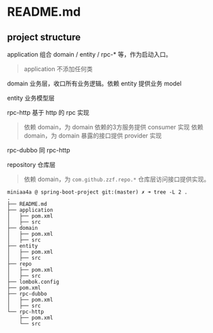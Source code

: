 # README.md

## project structure

application 组合 domain / entity / rpc-* 等，作为启动入口。
> application 不添加任何类

domain 业务层，收口所有业务逻辑。依赖 entity 提供业务 model

entity 业务模型层

rpc-http 基于 http 的 rpc 实现
> 依赖 domain，为 domain 依赖的3方服务提供 consumer 实现
> 依赖 domain，为 domain 暴露的接口提供 provider 实现

rpc-dubbo 同 rpc-http

repository 仓库层
> 依赖 domain，为 `com.github.zzf.repo.*` 仓库层访问接口提供实现。

```text
miniaa4a @ spring-boot-project git:(master) ✗ ➜ tree -L 2 .
.
├── README.md
├── application
│   ├── pom.xml
│   ├── src
├── domain
│   ├── pom.xml
│   ├── src
├── entity
│   ├── pom.xml
│   ├── src
├── repo
│   ├── pom.xml
│   ├── src
├── lombok.config
├── pom.xml
├── rpc-dubbo
│   ├── pom.xml
│   ├── src
└── rpc-http
    ├── pom.xml
    └── src
```